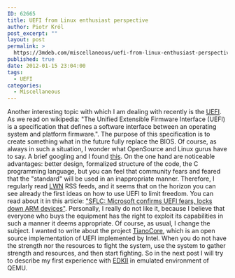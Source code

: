 ```yaml
---
ID: 62665
title: UEFI from Linux enthusiast perspective
author: Piotr Król
post_excerpt: ""
layout: post
permalink: >
  https://3mdeb.com/miscellaneous/uefi-from-linux-enthusiast-perspective/
published: true
date: 2012-01-15 23:04:00
tags:
  - UEFI
categories:
  - Miscellaneous
---
```

Another interesting topic with which I am dealing with recently is the [UEFI][1]. As we read on wikipedia: "The Unified Extensible Firmware Interface (UEFI) is a specification that defines a software interface between an operating system and platform firmware.". The purpose of this specification is to create something what in the future fully replace the BIOS. Of course, as always in such a situation, I wonder what OpenSource and Linux gurus have to say. A brief googling and I found [this][2]. On the one hand are noticeable advantages: better design, formalized structure of the code, the C programming language, but you can feel that community fears and feared that the "standard" will be used in an inappropriate manner. Therefore, I regularly read [LWN][3] RSS feeds, and it seems that on the horizon you can see already the first ideas on how to use UEFI to limit freedom. You can read about it in this article: ["SFLC: Microsoft confirms UEFI fears, locks down ARM devices"][4]. Personally, I really do not like it, because I believe that everyone who buys the equipment has the right to exploit its capabilities in such a manner it deems appropriate. Of course, as usual, I change the subject. I wanted to write about the project [TianoCore][5], which is an open source implementation of UEFI implemented by Intel. When you do not have the strength nor the resources to fight the system, use the system to gather strength and resources, and then start fighting. So in the next post I will try to describe my first experience with [EDKII][6] in emulated environment of QEMU.

 [1]: http://www.uefi.org/home/
 [2]: http://kerneltrap.org/node/6884
 [3]: http://lwn.net/
 [4]: http://lwn.net/Articles/475359/
 [5]: http://sourceforge.net/apps/mediawiki/tianocore/index.php?title=Welcome
 [6]: http://sourceforge.net/apps/mediawiki/tianocore/index.php?title=EDK2